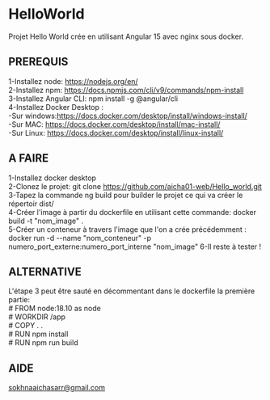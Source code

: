 # HelloWorld
Projet Hello World crée en utilisant Angular 15 avec nginx sous docker.

## PREREQUIS
1-Installez node: https://nodejs.org/en/          
2-Installez npm: https://docs.npmjs.com/cli/v9/commands/npm-install         
3-Installez Angular CLI: npm install -g @angular/cli   
4-Installez Docker Desktop :                               
    -Sur windows:https://docs.docker.com/desktop/install/windows-install/                                
    -Sur MAC: https://docs.docker.com/desktop/install/mac-install/                                
    -Sur Linux: https://docs.docker.com/desktop/install/linux-install/                               



## A FAIRE
1-Installez docker desktop                                    
2-Clonez le projet: 
  git clone https://github.com/aicha01-web/Hello_world.git                               
3-Tapez la commande ng build pour builder le projet ce qui va créer le répertoir dist/                                                                
4-Créer l'image à partir du dockerfile en utilisant cette commande: docker build -t "nom_image" .                          
5-Créer un conteneur à travers l'image que l'on a crée précédemment :
  docker run -d --name "nom_conteneur" -p numero_port_externe:numero_port_interne "nom_image"
6-Il reste à tester !                                         


## ALTERNATIVE
L'étape 3 peut être sauté en décommentant dans le dockerfile la première partie:                                           
    # FROM node:18.10 as node                      
    # WORKDIR /app                               
    # COPY . .                            
    # RUN npm install                           
    # RUN npm run build                                      


## AIDE
sokhnaaichasarr@gmail.com


